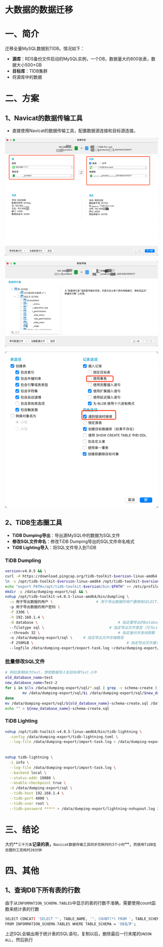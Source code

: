 # 大数据的数据迁移

# 一、简介

迁移全量MySQL数据到TIDB。情况如下：

- **源库**：RDS备份文件启动的MySQL实例，一个DB，数据量大约800张表，数据大小500+GB
- **目标库**：TIDB集群
- 将源库中的数据

# 二、方案

## 1、Navicat的数据传输工具

- 直接使用Navicat的数据传输工具，配置数据源连接和目标源连接。

![](../assets/bigdata-tidb-tools-migration-1.png)

![](../assets/bigdata-tidb-tools-migration-2.png)

![](../assets/bigdata-tidb-tools-migration-3.png)



## 2、TiDB生态圈工具

- **TiDB Dumping导出**：导出源MySQL中的数据为SQL文件
- **修改SQL文件命名**：修改TiDB Dumping导出的SQL文件命名格式
- **TiDB Lighting导入**：将SQL文件导入到TiDB 

### TiDB Dumpling

```bash
version=v4.0.5 && \
curl -# https://download.pingcap.org/tidb-toolkit-$version-linux-amd64.tar.gz | tar -zxC /opt && \
ln -s /opt/tidb-toolkit-$version-linux-amd64 /opt/tidb-toolkit-$version && \
echo "export PATH=/opt/tidb-toolkit-$version/bin:$PATH" >> /etc/profile && \
mkdir -p /data/dumping-export/sql && \
nohup /opt/tidb-toolkit-v4.0.5-linux-amd64/bin/dumpling \
  -u 用于导出数据的用户 \    				# 用于导出数据的用户要拥有SELECT、RELOAD、LOCK TABLES、REPLICATION CLIENT服务器权限
  -p 用于导出数据的用户密码 \
  -P 3306 \
  -h 192.168.1.4 \
  -B database \										# 指定要导出的Database
  --filetype sql \								# 指定导出文件类型（可为csv/sql）
  --threads 32 \									# 指定备份并发线程数
  -o /data/dumping-export/sql \		# 指定导出文件存储路径
  -F 256MiB \											# 指定导出文件最大大小
  --logfile /data/dumping-export/export-task.log >/data/dumping-export/dumpling-nohupout.log 2>&1 &
```

### 批量修改SQL文件

```bash
# 例如源库DB为Test，想把数据导入到目标库Test-2中
old_database_name=test
new_database_name=Test-2
for i in $(ls /data/dumping-export/sql/*.sql | grep -v schema-create );do 
		mv /data/dumping-export/sql/$i /data/dumping-export/sql/$new_database_name.${i#*.};
done
mv /data/dumping-export/sql/${old_database_name}-schema-create.sql /data/dumping-export/sql/${new_database_name}-schema-create.sql
echo "" > ${new_database_name}-schema-create.sql
```

### TiDB Lighting

```bash
nohup /opt/tidb-toolkit-v4.0.5-linux-amd64/bin/tidb-lightning \
  -config /data/dumping-export/tidb-lightning.toml \
  --log-file /data/dumping-export/import-task.log > /data/dumping-export/lightning-nohupout.log 2>&1 &
  
  
nohup tidb-lightning \
  -L info \
  --log-file /data/dumping-export/import-task.log \
  --backend local \
  --status-addr 10080 \
  --enable-checkpoint true \
  -d /data/dumping-export/sql \
  --tidb-host 192.168.1.4 \
  --tidb-port 4000 \
  --tidb-user root \
  --tidb-password ***** > /data/dumping-export/lightning-nohupout.log 2>&1 &
```



# 三、结论

大约**`三千万条`**记录的表，**`Navicat数据传输工具同步完耗时约3个小时`**，`而使用TiDB生态圈的工具耗时26分钟`



# 四、其他

## 1、查询DB下所有表的行数

由于从`INFORMATION_SCHEMA.TABLES`中显示的表的行数不准确，需要使用count函数来统计表的行数

```bash
SELECT CONCAT( 'SELECT "', TABLE_NAME, '", COUNT(*) FROM ', TABLE_SCHEMA, '.', TABLE_NAME, ' UNION ALL' )  EXEC_SQL
FROM INFORMATION_SCHEMA.TABLES WHERE TABLE_SCHEMA = 'DB名字';
```

上述SQL会输出用于统计表的SQL语句，复制以后，删除最后一行末尾的`UNION ALL`，然后执行

